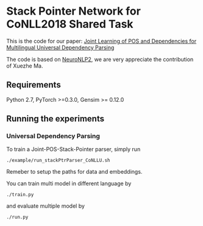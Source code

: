 # Stack Pointer Network for CoNLL2018 Shared Task
This is the code for our paper: [Joint Learning of POS and Dependencies for Multilingual Universal Dependency Parsing]()

The code is based on [NeuroNLP2](https://github.com/XuezheMax/NeuroNLP2), we are very appreciate the contribution of Xuezhe Ma.

## Requirements

Python 2.7, PyTorch >=0.3.0, Gensim >= 0.12.0


## Running the experiments

### Universal Dependency Parsing
To train a Joint-POS-Stack-Pointer parser, simply run

    ./example/run_stackPtrParser_CoNLLU.sh
Remeber to setup the paths for data and embeddings.

You can train multi model in different language by

    ./train.py

and evaluate multiple model by

    ./run.py